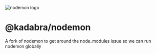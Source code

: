 ![nodemon logo](https://user-images.githubusercontent.com/13700/35731649-652807e8-080e-11e8-88fd-1b2f6d553b2d.png)

# @kadabra/nodemon

A fork of nodemon to get around the node_modules issue so we can run nodemon globally